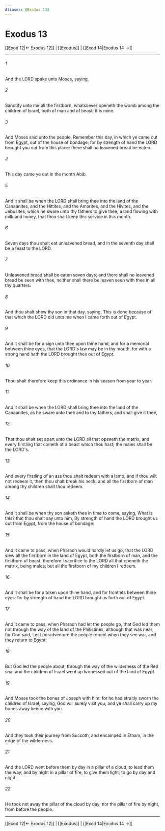 ```yaml
---
Aliases: [Exodus 13]
---
```

# Exodus 13

[[Exod 12|← Exodus 12]] | [[Exodus]] | [[Exod 14|Exodus 14 →]]
***



###### 1 
And the LORD spake unto Moses, saying, 

###### 2 
Sanctify unto me all the firstborn, whatsoever openeth the womb among the children of Israel, both of man and of beast: it is mine. 

###### 3 
And Moses said unto the people, Remember this day, in which ye came out from Egypt, out of the house of bondage; for by strength of hand the LORD brought you out from this place: there shall no leavened bread be eaten. 

###### 4 
This day came ye out in the month Abib. 

###### 5 
And it shall be when the LORD shall bring thee into the land of the Canaanites, and the Hittites, and the Amorites, and the Hivites, and the Jebusites, which he sware unto thy fathers to give thee, a land flowing with milk and honey, that thou shalt keep this service in this month. 

###### 6 
Seven days thou shalt eat unleavened bread, and in the seventh day shall be a feast to the LORD. 

###### 7 
Unleavened bread shall be eaten seven days; and there shall no leavened bread be seen with thee, neither shall there be leaven seen with thee in all thy quarters. 

###### 8 
And thou shalt shew thy son in that day, saying, This is done because of that which the LORD did unto me when I came forth out of Egypt. 

###### 9 
And it shall be for a sign unto thee upon thine hand, and for a memorial between thine eyes, that the LORD's law may be in thy mouth: for with a strong hand hath the LORD brought thee out of Egypt. 

###### 10 
Thou shalt therefore keep this ordinance in his season from year to year. 

###### 11 
And it shall be when the LORD shall bring thee into the land of the Canaanites, as he sware unto thee and to thy fathers, and shall give it thee, 

###### 12 
That thou shalt set apart unto the LORD all that openeth the matrix, and every firstling that cometh of a beast which thou hast; the males shall be the LORD's. 

###### 13 
And every firstling of an ass thou shalt redeem with a lamb; and if thou wilt not redeem it, then thou shalt break his neck: and all the firstborn of man among thy children shalt thou redeem. 

###### 14 
And it shall be when thy son asketh thee in time to come, saying, What is this? that thou shalt say unto him, By strength of hand the LORD brought us out from Egypt, from the house of bondage: 

###### 15 
And it came to pass, when Pharaoh would hardly let us go, that the LORD slew all the firstborn in the land of Egypt, both the firstborn of man, and the firstborn of beast: therefore I sacrifice to the LORD all that openeth the matrix, being males; but all the firstborn of my children I redeem. 

###### 16 
And it shall be for a token upon thine hand, and for frontlets between thine eyes: for by strength of hand the LORD brought us forth out of Egypt. 

###### 17 
And it came to pass, when Pharaoh had let the people go, that God led them not through the way of the land of the Philistines, although that was near; for God said, Lest peradventure the people repent when they see war, and they return to Egypt: 

###### 18 
But God led the people about, through the way of the wilderness of the Red sea: and the children of Israel went up harnessed out of the land of Egypt. 

###### 19 
And Moses took the bones of Joseph with him: for he had straitly sworn the children of Israel, saying, God will surely visit you; and ye shall carry up my bones away hence with you. 

###### 20 
And they took their journey from Succoth, and encamped in Etham, in the edge of the wilderness. 

###### 21 
And the LORD went before them by day in a pillar of a cloud, to lead them the way; and by night in a pillar of fire, to give them light; to go by day and night: 

###### 22 
He took not away the pillar of the cloud by day, nor the pillar of fire by night, from before the people.

***
[[Exod 12|← Exodus 12]] | [[Exodus]] | [[Exod 14|Exodus 14 →]]
